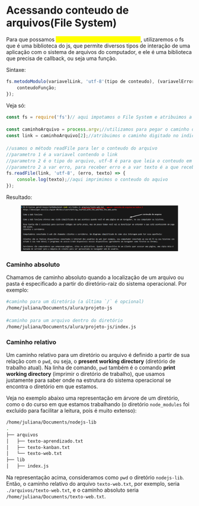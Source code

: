 # Acessando conteudo de arquivos(File System)

Para que possamos <mark style="color:yellow;">acessar o conteudo de um arquivo</mark>, utilizaremos o fs que é uma biblioteca do js, que permite diversos tipos de interação de uma aplicação com o sistema de arquivos do computador,  e ele é uma biblioteca que precisa de callback, ou seja uma função.

Sintaxe:

```javascript
fs.metodoModulo(variavelLink, 'utf-8'(tipo de conteudo), (variavelError, variavelConteudo) => {
    conteudoFunção;
});

```

Veja só:

```javascript
const fs = require('fs')// aqui impotamos o File System e atribuimos a var fs

const caminhoArquivo = process.argv;//utilizamos para pegar o caminho do arquivo
const link = caminhoArquivo[2];//atribuimos o caminho digitado no indice 2 a var link

//usamos o método readFile para ler o conteudo do arquivo
//parametro 1 é a variavel contendo o link
//parametro 2 é o tipo do arquivo, utf-8 é para que leia o conteudo em string 
//parametro 2 a var erro, para receber erro e a var texto é a que receberá o conteudo
fs.readFile(link, 'utf-8', (erro, texto) => {
    console.log(texto);//aqui imprimimos o conteudo do aquivo
});
```

Resultado:

<figure><img src="../.gitbook/assets/image (10).png" alt=""><figcaption></figcaption></figure>



### Caminho absoluto

Chamamos de caminho absoluto quando a localização de um arquivo ou pasta é especificado a partir do diretório-raiz do sistema operacional. Por exemplo:

```bash
#caminho para um diretório (a última `/` é opcional)
/home/juliana/Documents/alura/projeto-js

#caminho para um arquivo dentro do diretório
/home/juliana/Documents/alura/projeto-js/index.js
```

### Caminho relativo

Um caminho relativo para um diretório ou arquivo é definido a partir de sua relação com o `pwd`, ou seja, o **present working directory** (diretório de trabalho atual). Na linha de comando, `pwd` também é o comando **print working directory** (imprimir o diretório de trabalho), que usamos justamente para saber onde na estrutura do sistema operacional se encontra o diretório em que estamos.

Veja no exemplo abaixo uma representação em árvore de um diretório, como o do curso em que estamos trabalhando (o diretório `node_modules` foi excluído para facilitar a leitura, pois é muito extenso):

```bash
/home/juliana/Documents/nodejs-lib
.
├── arquivos
│   ├── texto-aprendizado.txt
│   ├── texto-kanban.txt
│   └── texto-web.txt
├── lib
│   ├── index.js
```

Na representação acima, consideramos como `pwd` o diretório `nodejs-lib`. Então, o caminho relativo do arquivo `texto-web.txt`, por exemplo, seria `./arquivos/texto-web.txt`, e o caminho absoluto seria `/home/juliana/Documents/texto-web.txt`.
